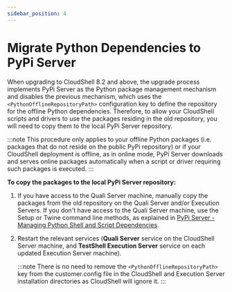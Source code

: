 ```yaml
---
sidebar_position: 4
---
```


# Migrate Python Dependencies to PyPi Server

When upgrading to CloudShell 8.2 and above, the upgrade process implements PyPi Server as the Python package management mechanism and disables the previous mechanism, which uses the `<PythonOfflineRepositoryPath>` configuration key to define the repository for the offline Python dependencies. Therefore, to allow your CloudShell scripts and drivers to use the packages residing in the old repository, you will need to copy them to the local PyPi Server repository.

:::note
This procedure only applies to your offline Python packages (i.e. packages that do not reside on the public PyPi repository) or if your CloudShell deployment is offline, as in online mode, PyPi Server downloads and serves online packages automatically when a script or driver requiring such packages is executed.
:::

**To copy the packages to the local PyPi Server repository:**

1. If you have access to the Quali Server machine, manually copy the packages from the old repository on the Quali Server and/or Execution Servers. If you don't have access to the Quali Server machine, use the Setup or Twine command line methods, as explained in [PyPi Server - Managing Python Shell and Script Dependencies](https://help.quali.com/Online%20Help/2023.3/Portal/Content/Admn/Pyth-Cnfg-Mds.htm).

2. Restart the relevant services (**Quali Server** service on the CloudShell Server machine, and **TestShell Execution Server** service on each updated Execution Server machine).
   
    :::note
    There is no need to remove the `<PythonOfflineRepositoryPath>` key from the customer.config file in the CloudShell and Execution Server installation directories as CloudShell will ignore it.
    :::